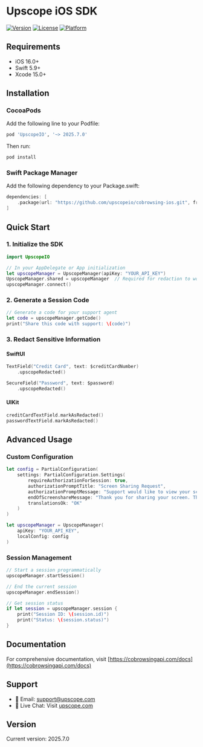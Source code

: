 # Upscope iOS SDK

[![Version](https://img.shields.io/cocoapods/v/UpscopeIO.svg?style=flat)](https://cocoapods.org/pods/UpscopeIO)
[![License](https://img.shields.io/cocoapods/l/UpscopeIO.svg?style=flat)](https://cocoapods.org/pods/UpscopeIO)
[![Platform](https://img.shields.io/cocoapods/p/UpscopeIO.svg?style=flat)](https://cocoapods.org/pods/UpscopeIO)

## Requirements

- iOS 16.0+
- Swift 5.9+
- Xcode 15.0+

## Installation

### CocoaPods

Add the following line to your Podfile:

```ruby
pod 'UpscopeIO', '~> 2025.7.0'
```

Then run:
```bash
pod install
```

### Swift Package Manager

Add the following dependency to your Package.swift:

```swift
dependencies: [
    .package(url: "https://github.com/upscopeio/cobrowsing-ios.git", from: "2025.7.0")
]
```

## Quick Start

### 1. Initialize the SDK

```swift
import UpscopeIO

// In your AppDelegate or App initialization
let upscopeManager = UpscopeManager(apiKey: "YOUR_API_KEY")
UpscopeManager.shared = upscopeManager  // Required for redaction to work
upscopeManager.connect()
```

### 2. Generate a Session Code

```swift
// Generate a code for your support agent
let code = upscopeManager.getCode()
print("Share this code with support: \(code)")
```

### 3. Redact Sensitive Information

#### SwiftUI

```swift
TextField("Credit Card", text: $creditCardNumber)
    .upscopeRedacted()

SecureField("Password", text: $password)
    .upscopeRedacted()
```

#### UIKit

```swift
creditCardTextField.markAsRedacted()
passwordTextField.markAsRedacted()
```

## Advanced Usage

### Custom Configuration

```swift
let config = PartialConfiguration(
    settings: PartialConfiguration.Settings(
        requireAuthorizationForSession: true,
        authorizationPromptTitle: "Screen Sharing Request",
        authorizationPromptMessage: "Support would like to view your screen",
        endOfScreenshareMessage: "Thank you for sharing your screen. The session has ended.",
        translationsOk: "OK"
    )
)

let upscopeManager = UpscopeManager(
    apiKey: "YOUR_API_KEY",
    localConfig: config
)
```

### Session Management

```swift
// Start a session programmatically
upscopeManager.startSession()

// End the current session
upscopeManager.endSession()

// Get session status
if let session = upscopeManager.session {
    print("Session ID: \(session.id)")
    print("Status: \(session.status)")
}
```

## Documentation

For comprehensive documentation, visit [https://cobrowsingapi.com/docs](https://cobrowsingapi.com/docs)

## Support

- 📧 Email: support@upscope.com
- 💬 Live Chat: Visit [upscope.com](https://upscope.com)

## Version

Current version: 2025.7.0
